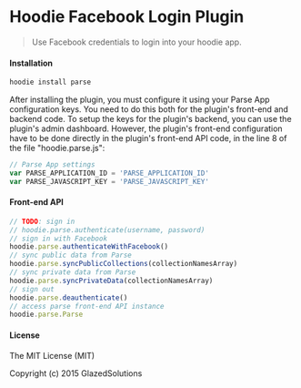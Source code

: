 # Hoodie Facebook Login Plugin

> Use Facebook credentials to login into your hoodie app.

#### Installation

```bash
hoodie install parse
```

After installing the plugin, you must configure it using your Parse App configuration keys. You need to do this both for the plugin's front-end and backend code. To setup the keys for the plugin's backend, you can use the plugin's admin dashboard. However, the plugin's front-end configuration have to be done directly in the plugin's front-end API code, in the line 8 of the file "hoodie.parse.js":

```js
// Parse App settings
var PARSE_APPLICATION_ID = 'PARSE_APPLICATION_ID'
var PARSE_JAVASCRIPT_KEY = 'PARSE_JAVASCRIPT_KEY'
```

#### Front-end API

```js
// TODO: sign in 
// hoodie.parse.authenticate(username, password)
// sign in with Facebook
hoodie.parse.authenticateWithFacebook()
// sync public data from Parse
hoodie.parse.syncPublicCollections(collectionNamesArray)
// sync private data from Parse
hoodie.parse.syncPrivateData(collectionNamesArray)
// sign out
hoodie.parse.deauthenticate()
// access parse front-end API instance
hoodie.parse.Parse
```

#### License

The MIT License (MIT)

Copyright (c) 2015 GlazedSolutions